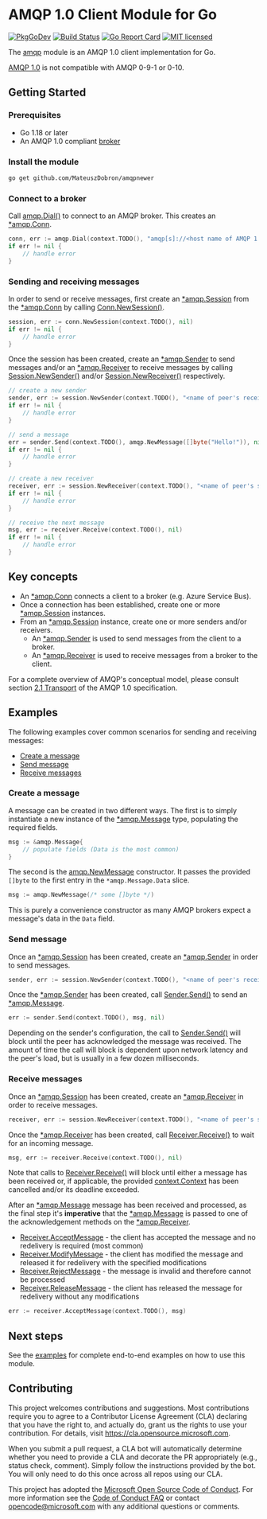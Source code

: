 # AMQP 1.0 Client Module for Go

[![PkgGoDev](https://pkg.go.dev/badge/github.com/MateuszDobron/amqpnewer)](https://pkg.go.dev/github.com/MateuszDobron/amqpnewer)
[![Build Status](https://dev.azure.com/azure-sdk/public/_apis/build/status/go/Azure.go-amqp?branchName=main)](https://dev.azure.com/azure-sdk/public/_build/latest?definitionId=1292&branchName=main)
[![Go Report Card](https://goreportcard.com/badge/github.com/MateuszDobron/amqpnewer)](https://goreportcard.com/report/github.com/MateuszDobron/amqpnewer)
[![MIT licensed](https://img.shields.io/badge/license-MIT-blue.svg)](https://raw.githubusercontent.com/Azure/go-amqp/main/LICENSE)

The [amqp][godoc_amqp] module is an AMQP 1.0 client implementation for Go.

[AMQP 1.0][amqp_spec] is not compatible with AMQP 0-9-1 or 0-10.

## Getting Started

### Prerequisites

- Go 1.18 or later
- An AMQP 1.0 compliant [broker][broker_listing]

### Install the module

```sh
go get github.com/MateuszDobron/amqpnewer
```

### Connect to a broker

Call [amqp.Dial()][godoc_dial] to connect to an AMQP broker. This creates an [*amqp.Conn][godoc_conn].

```go
conn, err := amqp.Dial(context.TODO(), "amqp[s]://<host name of AMQP 1.0 broker>", nil)
if err != nil {
	// handle error
}
```

### Sending and receiving messages

In order to send or receive messages, first create an [*amqp.Session][godoc_session] from the [*amqp.Conn][godoc_conn] by calling [Conn.NewSession()][godoc_conn_session].

```go
session, err := conn.NewSession(context.TODO(), nil)
if err != nil {
	// handle error
}
```

Once the session has been created, create an [*amqp.Sender][godoc_sender] to send messages and/or an [*amqp.Receiver][godoc_receiver] to receive messages by calling [Session.NewSender()][godoc_session_sender] and/or [Session.NewReceiver()][godoc_session_receiver] respectively.

```go
// create a new sender
sender, err := session.NewSender(context.TODO(), "<name of peer's receiving terminus>", nil)
if err != nil {
	// handle error
}

// send a message
err = sender.Send(context.TODO(), amqp.NewMessage([]byte("Hello!")), nil)
if err != nil {
	// handle error
}

// create a new receiver
receiver, err := session.NewReceiver(context.TODO(), "<name of peer's sending terminus>", nil)
if err != nil {
	// handle error
}

// receive the next message
msg, err := receiver.Receive(context.TODO(), nil)
if err != nil {
	// handle error
}
```

## Key concepts

- An [*amqp.Conn][godoc_conn] connects a client to a broker (e.g. Azure Service Bus).
- Once a connection has been established, create one or more [*amqp.Session][godoc_session] instances.
- From an [*amqp.Session][godoc_session] instance, create one or more senders and/or receivers.
  - An [*amqp.Sender][godoc_sender] is used to send messages from the client to a broker.
  - An [*amqp.Receiver][godoc_receiver] is used to receive messages from a broker to the client.

For a complete overview of AMQP's conceptual model, please consult section [2.1 Transport][section_2_1] of the AMQP 1.0 specification.

## Examples

The following examples cover common scenarios for sending and receiving messages:

- [Create a message](#create-a-message)
- [Send message](#send-message)
- [Receive messages](#receive-messages)

### Create a message

A message can be created in two different ways.  The first is to simply instantiate a new instance of the [*amqp.Message][godoc_message] type, populating the required fields.

```go
msg := &amqp.Message{
	// populate fields (Data is the most common)
}
```

The second is the [amqp.NewMessage][godoc_message_ctor] constructor. It passes the provided `[]byte` to the first entry in the `*amqp.Message.Data` slice.

```go
msg := amqp.NewMessage(/* some []byte */)
```

This is purely a convenience constructor as many AMQP brokers expect a message's data in the `Data` field.

### Send message

Once an [*amqp.Session][godoc_session] has been created, create an [*amqp.Sender][godoc_sender] in order to send messages.

```go
sender, err := session.NewSender(context.TODO(), "<name of peer's receiving terminus>", nil)
```

Once the [*amqp.Sender][godoc_sender] has been created, call [Sender.Send()][godoc_sender_send] to send an [*amqp.Message][godoc_message].

```go
err := sender.Send(context.TODO(), msg, nil)
```

Depending on the sender's configuration, the call to [Sender.Send()][godoc_sender_send] will block until the peer has acknowledged the message was received.
The amount of time the call will block is dependent upon network latency and the peer's load, but is usually in a few dozen milliseconds.

### Receive messages

Once an [*amqp.Session][godoc_session] has been created, create an [*amqp.Receiver][godoc_receiver] in order to receive messages.

```go
receiver, err := session.NewReceiver(context.TODO(), "<name of peer's sending terminus>", nil)
```

Once the [*amqp.Receiver][godoc_receiver] has been created, call [Receiver.Receive()][godoc_receiver_receive] to wait for an incoming message.

```go
msg, err := receiver.Receive(context.TODO(), nil)
```

Note that calls to [Receiver.Receive()][godoc_receiver_receive] will block until either a message has been received or, if applicable, the provided [context.Context][godoc_context] has been cancelled and/or its deadline exceeded.

After an [*amqp.Message][godoc_message] message has been received and processed, as the final step it's **imperative** that the [*amqp.Message][godoc_message] is passed to one of the acknowledgement methods on the [*amqp.Receiver][godoc_receiver].

- [Receiver.AcceptMessage][godoc_receiver_accept] - the client has accepted the message and no redelivery is required (most common)
- [Receiver.ModifyMessage][godoc_receiver_modify] - the client has modified the message and released it for redelivery with the specified modifications
- [Receiver.RejectMessage][godoc_receiver_reject] - the message is invalid and therefore cannot be processed
- [Receiver.ReleaseMessage][godoc_receiver_release] - the client has released the message for redelivery without any modifications

```go
err := receiver.AcceptMessage(context.TODO(), msg)
```

## Next steps

See the [examples][godoc_examples] for complete end-to-end examples on how to use this module.

## Contributing

This project welcomes contributions and suggestions.  Most contributions require you to agree to a
Contributor License Agreement (CLA) declaring that you have the right to, and actually do, grant us
the rights to use your contribution. For details, visit https://cla.opensource.microsoft.com.

When you submit a pull request, a CLA bot will automatically determine whether you need to provide
a CLA and decorate the PR appropriately (e.g., status check, comment). Simply follow the instructions
provided by the bot. You will only need to do this once across all repos using our CLA.

This project has adopted the [Microsoft Open Source Code of Conduct](https://opensource.microsoft.com/codeofconduct/).
For more information see the [Code of Conduct FAQ](https://opensource.microsoft.com/codeofconduct/faq/) or
contact [opencode@microsoft.com](mailto:opencode@microsoft.com) with any additional questions or comments.

[amqp_spec]: http://docs.oasis-open.org/amqp/core/v1.0/os/amqp-core-overview-v1.0-os.html
[broker_listing]: https://github.com/xinchen10/awesome-amqp
[section_2_1]: http://docs.oasis-open.org/amqp/core/v1.0/os/amqp-core-transport-v1.0-os.html#section-transport
[godoc_amqp]: https://pkg.go.dev/github.com/MateuszDobron/amqpnewer
[godoc_examples]: https://pkg.go.dev/github.com/MateuszDobron/amqpnewer#pkg-examples
[godoc_conn]: https://pkg.go.dev/github.com/MateuszDobron/amqpnewer#Conn
[godoc_conn_session]: https://pkg.go.dev/github.com/MateuszDobron/amqpnewer#Conn.NewSession
[godoc_dial]: https://pkg.go.dev/github.com/MateuszDobron/amqpnewer#Dial
[godoc_context]: https://pkg.go.dev/context#Context
[godoc_message]: https://pkg.go.dev/github.com/MateuszDobron/amqpnewer#Message
[godoc_message_ctor]: https://pkg.go.dev/github.com/MateuszDobron/amqpnewer#NewMessage
[godoc_session]: https://pkg.go.dev/github.com/MateuszDobron/amqpnewer#Session
[godoc_session_sender]: https://pkg.go.dev/github.com/MateuszDobron/amqpnewer#Session.NewSender
[godoc_session_receiver]: https://pkg.go.dev/github.com/MateuszDobron/amqpnewer#Session.NewReceiver
[godoc_sender]: https://pkg.go.dev/github.com/MateuszDobron/amqpnewer#Sender
[godoc_sender_send]: https://pkg.go.dev/github.com/MateuszDobron/amqpnewer#Sender.Send
[godoc_receiver]: https://pkg.go.dev/github.com/MateuszDobron/amqpnewer#Receiver
[godoc_receiver_accept]: https://pkg.go.dev/github.com/MateuszDobron/amqpnewer#Receiver.AcceptMessage
[godoc_receiver_modify]: https://pkg.go.dev/github.com/MateuszDobron/amqpnewer#Receiver.ModifyMessage
[godoc_receiver_reject]: https://pkg.go.dev/github.com/MateuszDobron/amqpnewer#Receiver.RejectMessage
[godoc_receiver_release]: https://pkg.go.dev/github.com/MateuszDobron/amqpnewer#Receiver.ReleaseMessage
[godoc_receiver_receive]: https://pkg.go.dev/github.com/MateuszDobron/amqpnewer#Receiver.Receive
